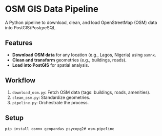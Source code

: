# OSM GIS Data Pipeline

A Python pipeline to download, clean, and load OpenStreetMap (OSM) data into PostGIS/PostgreSQL.

## Features
- **Download OSM data** for any location (e.g., Lagos, Nigeria) using `osmnx`.
- **Clean and transform** geometries (e.g., buildings, roads).
- **Load into PostGIS** for spatial analysis.

## Workflow
1. `download_osm.py`: Fetch OSM data (tags: buildings, roads, amenities).  
2. `clean_osm.py`: Standardize geometries.  
3. `pipeline.py`: Orchestrate the process.  

## Setup
```bash
pip install osmnx geopandas psycopg2# osm-pipeline
